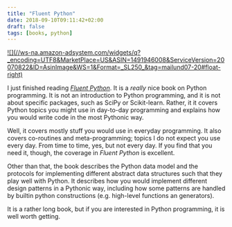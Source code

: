 ```yaml
---
title: "Fluent Python"
date: 2018-09-10T09:11:42+02:00
draft: false
tags: [books, python]
---
```


<a target="_blank"  href="https://www.amazon.com/gp/product/1491946008/ref=as_li_tl?ie=UTF8&camp=1789&creative=9325&creativeASIN=1491946008&linkCode=as2&tag=mailund07-20&linkId=73074c2046af643b61ca6f748a067b3d">
![](//ws-na.amazon-adsystem.com/widgets/q?_encoding=UTF8&MarketPlace=US&ASIN=1491946008&ServiceVersion=20070822&ID=AsinImage&WS=1&Format=_SL250_&tag=mailund07-20#float-right)
</a>


I just finished reading [*Fluent Python*](https://amzn.to/2Nw7cEQ). It is a *really* nice book on Python programming. It is not an introduction to Python programming, and it is not about specific packages, such as SciPy or Scikit-learn. Rather, it it covers Python topics you might use in day-to-day programming and explains how you would write code in the most Pythonic way.

Well, it covers mostly stuff you would use in everyday programming. It also covers co-routines and meta-programming; topics I do not expect you use every day. From time to time, yes, but not every day. If you find that you need it, though, the coverage in *Fluent Python* is excellent.

Other than that, the book describes the Python data model and the protocols for implementing different abstract data structures such that they play well with Python. It describes how you would implement different design patterns in a Pythonic way, including how some patterns are handled by builtin python constructions (e.g. high-level functions an generators).

It is a rather long book, but if you are interested in Python programming, it is well worth getting.

